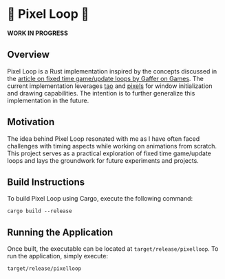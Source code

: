 # 🎨 Pixel Loop 🔁

**WORK IN PROGRESS**

## Overview
Pixel Loop is a Rust implementation inspired by the concepts discussed in the [article on fixed time game/update loops by Gaffer on Games](https://gafferongames.com/post/fix_your_timestep/). The current implementation leverages [tao](https://crates.io/crates/tao) and [pixels](https://crates.io/crates/pixels) for window initialization and drawing capabilities. The intention is to further generalize this implementation in the future.

## Motivation
The idea behind Pixel Loop resonated with me as I have often faced challenges with timing aspects while working on animations from scratch. This project serves as a practical exploration of fixed time game/update loops and lays the groundwork for future experiments and projects.

## Build Instructions
To build Pixel Loop using Cargo, execute the following command:

```shell
cargo build --release
```

## Running the Application
Once built, the executable can be located at `target/release/pixelloop`. To run the application, simply execute:
```
target/release/pixelloop
```
